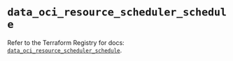 # `data_oci_resource_scheduler_schedule`

Refer to the Terraform Registry for docs: [`data_oci_resource_scheduler_schedule`](https://registry.terraform.io/providers/oracle/oci/7.19.0/docs/data-sources/resource_scheduler_schedule).
